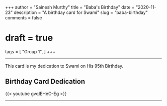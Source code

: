+++
author = "Sainesh Murthy"
title = "Baba's Birthday"
date = "2020-11-23"
description = "A birthday card for Swami"
slug = "baba-birthday"
comments = false
# draft = true
tags = [
    "Group 1",
]
+++

---

This card is my dedication to Swami on His 95th Birthday.

## Birthday Card Dedication

{{< youtube gvqIEHeO-Eg >}}

---